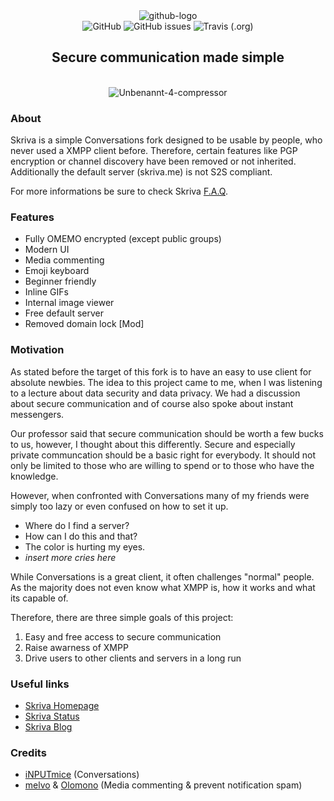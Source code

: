 <div align="center">
<img src="https://i.ibb.co/ZVd9Gvq/github-logo.png" alt="github-logo" border="0"><br>
<img alt="GitHub" src="https://img.shields.io/github/license/skrivame/Skriva.svg?style=flat-square"> <img alt="GitHub issues" src="https://img.shields.io/github/issues/skrivame/Skriva.svg?style=flat-square"> <img alt="Travis (.org)" src="https://img.shields.io/travis/skrivame/Skriva.svg?style=popout-square">
<br>
<h2>Secure communication made simple</h2><br>
<img src="https://i.ibb.co/6YvjZLy/Unbenannt-4-compressor.png" alt="Unbenannt-4-compressor" border="0"><br />
</div>

### About
Skriva is a simple Conversations fork designed to be usable by people, who never used a XMPP client before.
Therefore, certain features like PGP encryption or channel discovery have been removed or not inherited.
Additionally the default server (skriva.me) is not S2S compliant.

For more informations be sure to check Skriva [F.A.Q](https://blog.skriva.me/f-a-q/).

### Features
- Fully OMEMO encrypted (except public groups)
- Modern UI
- Media commenting
- Emoji keyboard
- Beginner friendly
- Inline GIFs
- Internal image viewer
- Free default server
- Removed domain lock [Mod]

### Motivation
As stated before the target of this fork is to have an easy to use client for absolute newbies.
The idea to this project came to me, when I was listening to a lecture about data security and data privacy.
We had a discussion about secure communication and of course also spoke about instant messengers.

Our professor said that secure communication should be worth a few bucks to us, however, I thought about this differently.
Secure and especially private communcation should be a basic right for everybody. It should not only be limited to those who are willing to spend or to those who have the knowledge.

However, when confronted with Conversations many of my friends were simply too lazy or even confused on how to set it up.
- Where do I find a server?
- How can I do this and that?
- The color is hurting my eyes.
- *insert more cries here*

While Conversations is a great client, it often challenges "normal" people.
As the majority does not even know what XMPP is, how it works and what its capable of.

Therefore, there are three simple goals of this project:
1. Easy and free access to secure communication
2. Raise awarness of XMPP
3. Drive users to other clients and servers in a long run

### Useful links
- [Skriva Homepage](https://skriva.me)
- [Skriva Status](https://status.skriva.me)
- [Skriva Blog](https://blog.skriva.me)

### Credits
- [iNPUTmice](https://github.com/siacs/Conversations) (Conversations)
- [melvo](https://github.com/melvo) & [Olomono](https://github.com/olomono) (Media commenting & prevent notification spam)
